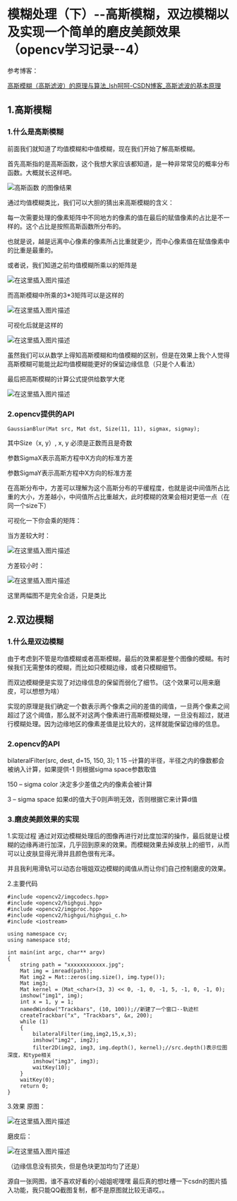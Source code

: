 # 模糊处理（下）--高斯模糊，双边模糊以及实现一个简单的磨皮美颜效果（opencv学习记录--4）

参考博客：

[高斯模糊（高斯滤波）的原理与算法_lsh呵呵-CSDN博客_高斯滤波的基本原理](https://blog.csdn.net/nima1994/article/details/79776802?ops_request_misc=&request_id=&biz_id=102&utm_term=高斯模糊&utm_medium=distribute.pc_search_result.none-task-blog-2~all~sobaiduweb~default-5-79776802.pc_search_em_sort&spm=1018.2226.3001.4187)



## 1.高斯模糊

### 1.什么是高斯模糊

前面我们就知道了均值模糊和中值模糊，现在我们开始了解高斯模糊。

首先高斯指的是高斯函数，这个我想大家应该都知道，是一种非常常见的概率分布函数。大概就长这样吧。

![高斯函数 的图像结果](D:\my-note\project\makeup\assets\69af7c04ed9cf54eedd7df511e6078dc.png)

通过均值模糊类比，我们可以大胆的猜出来高斯模糊的含义：

每一次需要处理的像素矩阵中不同地方的像素的值在最后的赋值像素的占比是不一样的。这个占比是按照高斯函数所分布的。

也就是说，越是远离中心像素的像素所占比重就更少，而中心像素值在赋值像素中的比重是最重的。

或者说，我们知道之前均值模糊所乘以的矩阵是

![在这里插入图片描述](D:\my-note\project\makeup\assets\3e97e6987ffe40fe822c288e241bf416.png)

而高斯模糊中所乘的3*3矩阵可以是这样的

![在这里插入图片描述](D:\my-note\project\makeup\assets\watermark,type_d3F5LXplbmhlaQ,shadow_50,text_Q1NETiBA5Lmd5p-z,size_20,color_FFFFFF,t_70,g_se,x_16.png)


可视化后就是这样的

![在这里插入图片描述](D:\my-note\project\makeup\assets\watermark,type_d3F5LXplbmhlaQ,shadow_50,text_Q1NETiBA5Lmd5p-z,size_20,color_FFFFFF,t_70,g_se,x_16-1707982742330-48.png)

虽然我们可以从数学上得知高斯模糊和均值模糊的区别，但是在效果上我个人觉得高斯模糊可能能比起均值模糊能更好的保留边缘信息（只是个人看法）

最后把高斯模糊的计算公式提供给数学大佬

![在这里插入图片描述](D:\my-note\project\makeup\assets\405f3a873623438a9257a2e9637bdcf2.png)



### 2.opencv提供的API

```
GaussianBlur(Mat src, Mat dst, Size(11, 11), sigmax, sigmay);
```


其中Size（x, y）, x, y 必须是正数而且是奇数

参数SigmaX表示高斯方程中X方向的标准方差

参数SigmaY表示高斯方程中X方向的标准方差

在高斯分布中，方差可以理解为这个高斯分布的平缓程度，也就是说中间值所占比重的大小，方差越小，中间值所占比重越大，此时模糊的效果会相对更低一点（在同一个size下）

可视化一下你会乘的矩阵：

当方差较大时：

![在这里插入图片描述](D:\my-note\project\makeup\assets\watermark,type_d3F5LXplbmhlaQ,shadow_50,text_Q1NETiBA5Lmd5p-z,size_20,color_FFFFFF,t_70,g_se,x_16-1707982767211-53.png)

方差较小时：

![在这里插入图片描述](D:\my-note\project\makeup\assets\watermark,type_d3F5LXplbmhlaQ,shadow_50,text_Q1NETiBA5Lmd5p-z,size_20,color_FFFFFF,t_70,g_se,x_16-1707982772100-56.png)

这里两幅图不是完全合适，只是类比



## 2.双边模糊

### 1.什么是双边模糊

由于考虑到不管是均值模糊或者高斯模糊，最后的效果都是整个图像的模糊。有时候我们无需整体的模糊，而比如只模糊边缘，或者只模糊细节。

而双边模糊便是实现了对边缘信息的保留而弱化了细节。（这个效果可以用来磨皮，可以想想为啥）

实现的原理是我们确定一个数表示两个像素之间的差值的阈值，一旦两个像素之间超过了这个阈值，那么就不对这两个像素进行高斯模糊处理，一旦没有超过，就进行模糊处理。因为边缘地区的像素差值是比较大的，这样就能保留边缘的信息。

### 2.opencv的API

bilateralFilter(src, dest, d=15, 150, 3);
1
15 –计算的半径，半径之内的像数都会被纳入计算，如果提供-1 则根据sigma space参数取值

150 – sigma color 决定多少差值之内的像素会被计算

3 – sigma space 如果d的值大于0则声明无效，否则根据它来计算d值



### 3.磨皮美颜效果的实现

1.实现过程
通过对双边模糊处理后的图像再进行对比度加深的操作，最后就是让模糊的边缘再进行加深，几乎回到原来的效果。而模糊效果去掉皮肤上的细节，从而可以让皮肤显得光滑并且颜色很有光泽。

并且我利用滑轨可以动态台哦姐双边模糊的阈值从而让你们自己控制磨皮的效果。

2.主要代码

```
#include <opencv2/imgcodecs.hpp>
#include <opencv2/highgui.hpp>
#include <opencv2/imgproc.hpp>
#include <opencv2/highgui/highgui_c.h>
#include <iostream>

using namespace cv;
using namespace std;

int main(int argc, char** argv)
{
	string path = "xxxxxxxxxxxx.jpg";
	Mat img = imread(path);
	Mat img2 = Mat::zeros(img.size(), img.type());
	Mat img3;
	Mat kernel = (Mat_<char>(3, 3) << 0, -1, 0, -1, 5, -1, 0, -1, 0);
	imshow("img1", img);
	int x = 1, y = 1;
	namedWindow("Trackbars", (10, 100));//新建了一个窗口--轨迹栏
	createTrackbar("x", "Trackbars", &x, 200);
	while (1)
	{
		bilateralFilter(img,img2,15,x,3);
		imshow("img2", img2);
		filter2D(img2, img3, img.depth(), kernel);//src.depth()表示位图深度，和type相关
		imshow("img3", img3);
		waitKey(10); 
	}
	waitKey(0);
	return 0;
}
```



3.效果
原图：

![在这里插入图片描述](D:\my-note\project\makeup\assets\watermark,type_d3F5LXplbmhlaQ,shadow_50,text_Q1NETiBA5Lmd5p-z,size_20,color_FFFFFF,t_70,g_se,x_16-1707982829093-59.png)

磨皮后：

![在这里插入图片描述](D:\my-note\project\makeup\assets\watermark,type_d3F5LXplbmhlaQ,shadow_50,text_Q1NETiBA5Lmd5p-z,size_20,color_FFFFFF,t_70,g_se,x_16-1707982834349-62.png)

（边缘信息没有损失，但是色块更加均匀了还是）

源自一张网图，谁不喜欢好看的小姐姐呢嘿嘿
最后真的想吐槽一下csdn的图片插入功能，我只能QQ截图复制，都不是原图就比较无语哎。。